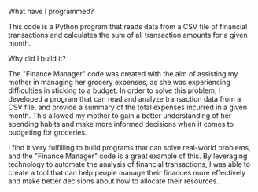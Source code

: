What have I programmed?

This code is a Python program that reads data from a CSV file of financial transactions and calculates the sum of all transaction amounts for a given month.


Why did I build it?

The "Finance Manager" code was created with the aim of assisting my mother in managing her grocery expenses, as she was experiencing difficulties in sticking to a budget. In order to solve this problem, I developed a program that can read and analyze transaction data from a CSV file, and provide a summary of the total expenses incurred in a given month. This allowed my mother to gain a better understanding of her spending habits and make more informed decisions when it comes to budgeting for groceries.

I find it very fulfilling to build programs that can solve real-world problems, and the "Finance Manager" code is a great example of this. By leveraging technology to automate the analysis of financial transactions, I was able to create a tool that can help people manage their finances more effectively and make better decisions about how to allocate their resources.
